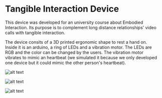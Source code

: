 # Tangible Interaction Device

This device was developed for an university course about Embodied Interaction.
Its purpose is to complement long distance relationships' video calls with tangible interaction.

The device consits of a 3D printed ergonomic shape to rest a hand on. Inside it is an arduino, a ring of LEDs and a vibration motor.
The LEDs are RGB and the color can be changed by the users.
The vibration motor vibrates to mimic an heartbeat (we simulated it because we only developed one device but it could mimic the other person's heartbeat).

![alt text](https://github.com/dcx2202/Tangible-Interaction-Device/blob/master/user_tests_2.png)

![alt text](https://github.com/dcx2202/Tangible-Interaction-Device/blob/master/user_tests_3.png)

![alt text](https://github.com/dcx2202/Tangible-Interaction-Device/blob/master/user_tests_4.png)
